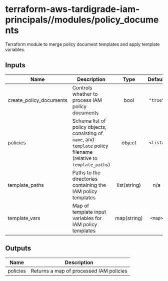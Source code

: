 # terraform-aws-tardigrade-iam-principals//modules/policy_documents

Terraform module to merge policy document templates and apply template variables.

## Inputs

| Name | Description | Type | Default | Required |
|------|-------------|:----:|:-----:|:-----:|
| create\_policy\_documents | Controls whether to process IAM policy documents | bool | `"true"` | no |
| policies | Schema list of policy objects, consisting of `name`, and `template` policy filename (relative to `template_paths`) | object | `<list>` | no |
| template\_paths | Paths to the directories containing the IAM policy templates | list(string) | n/a | yes |
| template\_vars | Map of template input variables for IAM policy templates | map(string) | `<map>` | no |

## Outputs

| Name | Description |
|------|-------------|
| policies | Returns a map of processed IAM policies |

